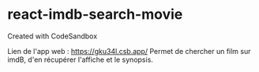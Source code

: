 # react-imdb-search-movie
Created with CodeSandbox

Lien de l'app web : https://gku34l.csb.app/
Permet de chercher un film sur imdB, d'en récupérer l'affiche et le synopsis.
